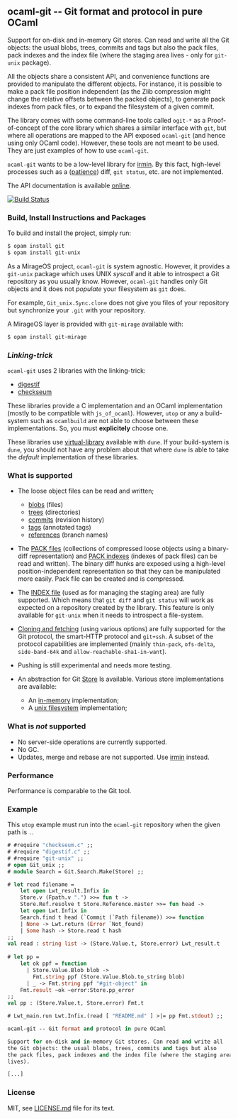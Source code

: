 ## ocaml-git -- Git format and protocol in pure OCaml

Support for on-disk and in-memory Git stores. Can read and write all the Git
objects: the usual blobs, trees, commits and tags but also the pack files, pack
indexes and the index file (where the staging area lives - only for `git-unix`
package).

All the objects share a consistent API, and convenience functions are provided
to manipulate the different objects. For instance, it is possible to make a pack
file position independent (as the Zlib compression might change the relative
offsets between the packed objects), to generate pack indexes from pack files,
or to expand the filesystem of a given commit.

The library comes with some command-line tools called `ogit-*` as a
Proof-of-concept of the core library which shares a similar interface with
`git`, but where all operations are mapped to the API exposed `ocaml-git` (and
hence using only OCaml code). However, these tools are not meant to be used. They
are just examples of how to use `ocaml-git`.

`ocaml-git` wants to be a low-level library for [irmin][irmin]. By this fact,
high-level processes such as a ([patience][patience-diff]) diff, `git status`,
etc. are not implemented.

The API documentation is available [online][documentation].

[![Build Status](https://travis-ci.org/mirage/ocaml-git.svg?branch=master)](https://travis-ci.org/mirage/ocaml-git)

### Build, Install Instructions and Packages

To build and install the project, simply run:
```sh
$ opam install git
$ opam install git-unix
```

As a MirageOS project, `ocaml-git` is system agnostic. However, it provides a
`git-unix` package which uses UNIX _syscall_ and it able to introspect a Git
repository as you usually know. However, `ocaml-git` handles only Git objects
and it does not _populate_ your filesystem as `git` does.

For example, `Git_unix.Sync.clone` does not give you files of your repository
but synchronize your `.git` with your repository.

A MirageOS layer is provided with `git-mirage` available with:

```sh
$ opam install git-mirage
```

### _Linking-trick_

`ocaml-git` uses 2 libraries with the linking-trick:
* [digestif][digestif]
* [checkseum][checkseum]

These libraries provide a C implementation and an OCaml implementation (mostly
to be compatible with `js_of_ocaml`). However, `utop` or any a build-system such
as `ocamlbuild` are not able to choose between these implementations. So, you
must __explicitely__ choose one.

These libraries use [virtual-library][virtual-library] available with `dune`. If
your build-system is `dune`, you should not have any problem about that where
`dune` is able to take the _default_ implementation of these libraries.

### What is supported

* The loose object files can be read and written;
  - [blobs][blob] (files)
  - [trees][tree] (directories)
  - [commits][commit] (revision history)
  - [tags][tag] (annotated tags)
  - [references][reference] (branch names)

* The [PACK files][pack-file] (collections of compressed loose objects using a
  binary-diff representation) and [PACK indexes][pack-index] (indexes of pack
  files) can be read and written). The binary diff hunks are exposed using a
  high-level position-independent representation so that they can be manipulated
  more easily. Pack file can be created and is compressed.

* The [INDEX file][index] (used as for managing the staging area) are fully
  supported. Which means that `git diff` and `git status` will work as expected
  on a repository created by the library. This feature is only available for
  `git-unix` when it needs to introspect a file-system.

* [Cloning and fetching][git-sync] (using various options) are fully supported
  for the Git protocol, the smart-HTTP protocol and `git+ssh`. A subset of the
  protocol capabilities are implemented (mainly `thin-pack`, `ofs-delta`,
  `side-band-64k` and `allow-reachable-sha1-in-want`).

* Pushing is still experimental and needs more testing.

* An abstraction for Git [Store][git-store]
  Is available. Various store implementations are available:
  - An [in-memory][git-store-memory] implementation;
  - A [unix filesystem][git-store-unix] implementation;

### What is *not* supported

* No server-side operations are currently supported.
* No GC.
* Updates, merge and rebase are not supported. Use [irmin][irmin] instead.

### Performance

Performance is comparable to the Git tool.

### Example

This `utop` example must run into the `ocaml-git` repository when the given path
is `.`.

```ocaml
# #require "checkseum.c" ;;
# #require "digestif.c" ;;
# #require "git-unix" ;;
# open Git_unix ;;
# module Search = Git.Search.Make(Store) ;;

# let read filename =
    let open Lwt_result.Infix in
    Store.v (Fpath.v ".") >>= fun t ->
    Store.Ref.resolve t Store.Reference.master >>= fun head ->
    let open Lwt.Infix in
    Search.find t head (`Commit (`Path filename)) >>= function
    | None -> Lwt.return (Error `Not_found)
    | Some hash -> Store.read t hash
;;
val read : string list -> (Store.Value.t, Store.error) Lwt_result.t
    
# let pp =
    let ok ppf = function
      | Store.Value.Blob blob ->
        Fmt.string ppf (Store.Value.Blob.to_string blob)
      | _ -> Fmt.string ppf "#git-object" in
    Fmt.result ~ok ~error:Store.pp_error
;;
val pp : (Store.Value.t, Store.error) Fmt.t

# Lwt_main.run Lwt.Infix.(read [ "README.md" ] >|= pp Fmt.stdout) ;;

ocaml-git -- Git format and protocol in pure OCaml

Support for on-disk and in-memory Git stores. Can read and write all
the Git objects: the usual blobs, trees, commits and tags but also
the pack files, pack indexes and the index file (where the staging area
lives).

[...]
```

### License

MIT, see [LICENSE.md][LICENSE.md] file for its text.

[documentation]: http://mirage.github.io/ocaml-git/
[irmin]: https://github.com/mirage/irmin
[patience-diff]: https://git-scm.com/docs/git-diff
[digestif]: https://github.com/mirage/digestif
[checkseum]: https://github.com/mirage/checkseum
[virtual-library]: https://dune.readthedocs.io/en/stable/variants.html
[blob]: http://mirage.github.io/ocaml-git/git/Git/Blob/module-type-S/index.html
[tree]: http://mirage.github.io/ocaml-git/git/Git/Tree/module-type-S/index.html
[commit]: http://mirage.github.io/ocaml-git/git/Git/Commit/module-type-S/index.html
[tag]: http://mirage.github.io/ocaml-git/git/Git/Tag/module-type-S/index.html
[reference]: http://mirage.github.io/ocaml-git/git/Git/Reference/module-type-S/index.html
[pack-file]: http://mirage.github.io/ocaml-git/git/Git/Pack/index.html
[pack-index]: http://mirage.github.io/ocaml-git/git/Git/Index_pack/index.html
[index]: http://mirage.github.io/ocaml-git/git-unix/Git_unix/Index/index.html
[git-sync]: http://mirage.github.io/ocaml-git/git/Git/Sync/module-type-S/index.html
[git-store]: http://mirage.github.io/ocaml-git/git/Git/Store/index.html
[git-store-memory]: http://mirage.github.io/ocaml-git/git/Git/Mem/index.html
[git-store-unix]: http://mirage.github.io/ocaml-git/git-unix/Git_unix/Store/index.html
[LICENSE.md]: ./LICENSE.md
